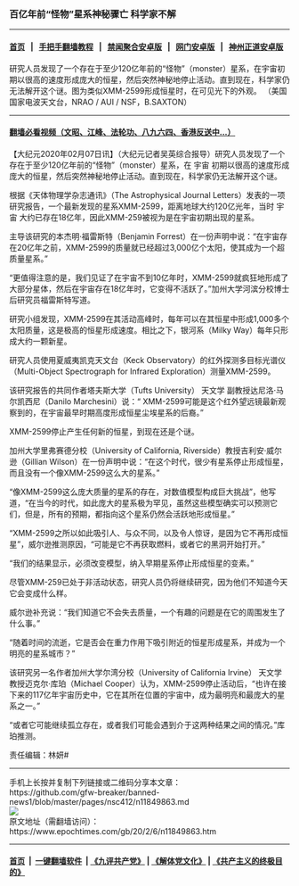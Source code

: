 ### 百亿年前“怪物”星系神秘骤亡 科学家不解
------------------------

#### [首页](https://github.com/gfw-breaker/banned-news1/blob/master/README.md) &nbsp;&nbsp;|&nbsp;&nbsp; [手把手翻墙教程](https://github.com/gfw-breaker/guides/wiki) &nbsp;&nbsp;|&nbsp;&nbsp; [禁闻聚合安卓版](https://github.com/gfw-breaker/bn-android) &nbsp;&nbsp;|&nbsp;&nbsp; [网门安卓版](https://github.com/oGate2/oGate) &nbsp;&nbsp;|&nbsp;&nbsp; [神州正道安卓版](https://github.com/SzzdOgate/update) 



<div><img alt="" class="aligncenter wp-post-image" src="https://i.epochtimes.com/assets/uploads/2020/02/xmm-259-universe-600x400.jpg"/>
<div class="red16 caption">
 研究人员发现了一个存在于至少120亿年前的“怪物”（monster）星系，在宇宙初期以很高的速度形成庞大的恒星，然后突然神秘地停止活动。直到现在，科学家仍无法解开这个谜。图为类似XMM-2599形成恒星时，在可见光下的外观。 （美国国家电波天文台，NRAO / AUI / NSF，B.SAXTON）
</div>
</div><hr/>

#### [翻墙必看视频（文昭、江峰、法轮功、八九六四、香港反送中...）](http://167.172.214.107/home.html)

<div><p>
 【大纪元2020年02月07日讯】（大纪元记者吴英综合报导）研究人员发现了一个存在于至少120亿年前的“怪物”（monster）星系，在
 <ok href="https://www.epochtimes.com/gb/tag/%E5%AE%87%E5%AE%99.html">
  宇宙
 </ok>
 初期以很高的速度形成庞大的恒星，然后突然神秘地停止活动。直到现在，科学家仍无法解开这个谜。
</p>
<p>
 根据《天体物理学杂志通讯》（The Astrophysical Journal Letters）发表的一项研究报告，一个最新发现的星系XMM-2599，距离地球大约120亿光年，当时
 <ok href="https://www.epochtimes.com/gb/tag/%E5%AE%87%E5%AE%99.html">
  宇宙
 </ok>
 大约已存在18亿年，因此XMM-259被视为是在宇宙初期出现的星系。
</p>
<p>
 主导该研究的本杰明·福雷斯特（Benjamin Forrest）在一份声明中说：“在宇宙存在20亿年之前，XMM-2599的质量就已经超过3,000亿个太阳，使其成为一个超质量星系。”
</p>
<p>
 “更值得注意的是，我们见证了在宇宙不到10亿年时，XMM-2599就疯狂地形成了大部分星体，然后在宇宙存在18亿年时，它变得不活跃了。”加州大学河滨分校博士后研究员福雷斯特写道。
</p>
<p>
 研究小组发现，XMM-2599在其活动高峰时，每年可以在其恒星中形成1,000多个太阳质量，这是极高的恒星形成速度。相比之下，银河系（Milky Way）每年只形成大约一颗新星。
</p>
<p>
 研究人员使用夏威夷凯克天文台（Keck Observatory）的红外探测多目标光谱仪（Multi-Object Spectrograph for Infrared Exploration）测量XMM-2599。
</p>
<p>
 该研究报告的共同作者塔夫斯大学（Tufts University）
 <ok href="https://www.epochtimes.com/gb/tag/%E5%A4%A9%E6%96%87%E5%AD%A6.html">
  天文学
 </ok>
 副教授达尼洛·马尔凯西尼（Danilo Marchesini）说：“ XMM-2599可能是这个红外望远镜最新观察到的，在宇宙最早时期高度形成恒星尘埃星系的后裔。”
</p>
<p>
 XMM-2599停止产生任何新的恒星，到现在还是个谜。
</p>
<p>
 加州大学里弗赛德分校（University of California, Riverside）教授吉利安·威尔逊（Gillian Wilson）在一份声明中说：“在这个时代，很少有星系停止形成恒星，而且没有一个像XMM-2599这么大的星系。”
</p>
<p>
 “像XMM-2599这么庞大质量的星系的存在，对数值模型构成巨大挑战”，他写道，“在当今的时代，如此庞大的星系极为罕见，虽然这些模型确实可以预测它们，但是，所有的预期，都指向这个星系仍然会活跃地形成恒星。”
</p>
<p>
 “XMM-2599之所以如此吸引人、与众不同，以及令人惊讶，是因为它不再形成恒星”，威尔逊推测原因，“可能是它不再获取燃料，或者它的黑洞开始打开。”
</p>
<p>
 “我们的结果显示，必须改变模型，纳入早期星系停止形成恒星的变素。”
</p>
<p>
 尽管XMM-259已处于非活动状态，研究人员仍将继续研究，因为他们不知道今天它会变成什么样。
</p>
<p>
 威尔逊补充说：“我们知道它不会失去质量，一个有趣的问题是在它的周围发生了什么事。”
</p>
<p>
 “随着时间的流逝，它是否会在重力作用下吸引附近的恒星形成星系，并成为一个明亮的星系城市？”
</p>
<p>
 该研究另一名作者加州大学尔湾分校（University of California Irvine）
 <ok href="https://www.epochtimes.com/gb/tag/%E5%A4%A9%E6%96%87%E5%AD%A6.html">
  天文学
 </ok>
 教授迈克尔·库珀（Michael Cooper）认为，XMM-2599停止活动后，“也许在接下来的117亿年宇宙历史中，它在其所在位置的宇宙中，成为最明亮和最庞大的星系之一。”
</p>
<p>
 “或者它可能继续孤立存在，或者我们可能会遇到介于这两种结果之间的情况。”库珀推测。
</p>
<p>
</p>
<p>
 责任编辑：林妍#
</p>
</div>
<hr/>
手机上长按并复制下列链接或二维码分享本文章：<br/>
https://github.com/gfw-breaker/banned-news1/blob/master/pages/nsc412/n11849863.md <br/>
<a href='https://github.com/gfw-breaker/banned-news1/blob/master/pages/nsc412/n11849863.md'><img src='https://github.com/gfw-breaker/banned-news1/blob/master/pages/nsc412/n11849863.md.png'/></a> <br/>
原文地址（需翻墙访问）：https://www.epochtimes.com/gb/20/2/6/n11849863.htm


------------------------
#### [首页](https://github.com/gfw-breaker/banned-news1/blob/master/README.md) &nbsp;|&nbsp; [一键翻墙软件](https://github.com/gfw-breaker/nogfw/blob/master/README.md) &nbsp;| [《九评共产党》](https://github.com/gfw-breaker/9ping.md/blob/master/README.md#九评之一评共产党是什么) | [《解体党文化》](https://github.com/gfw-breaker/jtdwh.md/blob/master/README.md) | [《共产主义的终极目的》](https://github.com/gfw-breaker/gczydzjmd.md/blob/master/README.md)


<img src='http://gfw-breaker.win/banned-news/pages/nsc412/n11849863.md' width='0px' height='0px'/>